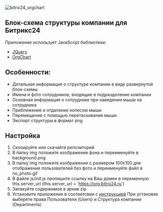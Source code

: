 ![bitrix24_orgchart](https://github.com/soulilya/bitrix24_orgchart/tree/master/img/preview.png)

## Блок-схема структуры компании для Битрикс24
Приложение использует JavaScript библиотеки:
- [JQuery](https://github.com/jquery/jquery)
- [OrgChart](https://github.com/dabeng/OrgChart)

## Особенности:
- Детальная информация о структуре компании в виде развернутой блок-схемы
- Имена и фото сотрудников, входящие в подразделение компании
- Основная информация о сотруднике при наведении мыши на сотрудника
- Приближение и отдаление колесом мыши
- Перемещение с помощью перетаскивания мыши
- Экспорт структуры в формат png

## Настройка
1. Склоируйте или скачайте репозиторий
2. В папку img положите изображение фона и переименуйте в background.png
3. В папку img положите изображение с размером 100х100 для отображения
пользователей без фото и переименуйте файл в no_photo.gif
4. В файле js/init.js пропишите ссылку на Ваш домен в переменную this.server_url
(this.server_url = 'https://org.bitrix24.ru')
5. Запакуйте содержимое в архив zip
6. Установите приложение в соответсвии с [инструкцией](https://www.bitrix24.ru/blogs/howto/razrabatyvayte-i-dobavlyayte-svoi-prilozheniya-v-bitriks24.php)
При установке выберете права Пользователи (Users) и Структура компании (Departments)
